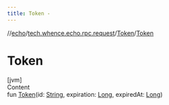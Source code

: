 ```yaml
---
title: Token -
---
```

//[echo](../../index.md)/[tech.whence.echo.rpc.request](../index.md)/[Token](index.md)/[Token](-token.md)



# Token  
[jvm]  
Content  
fun [Token](-token.md)(id: [String](https://kotlinlang.org/api/latest/jvm/stdlib/kotlin/-string/index.html), expiration: [Long](https://kotlinlang.org/api/latest/jvm/stdlib/kotlin/-long/index.html), expiredAt: [Long](https://kotlinlang.org/api/latest/jvm/stdlib/kotlin/-long/index.html))  



